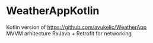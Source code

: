 # WeatherAppKotlin
Kotlin version of https://github.com/avukelic/WeatherApp  
MVVM arhitecture
RxJava + Retrofit for networking
